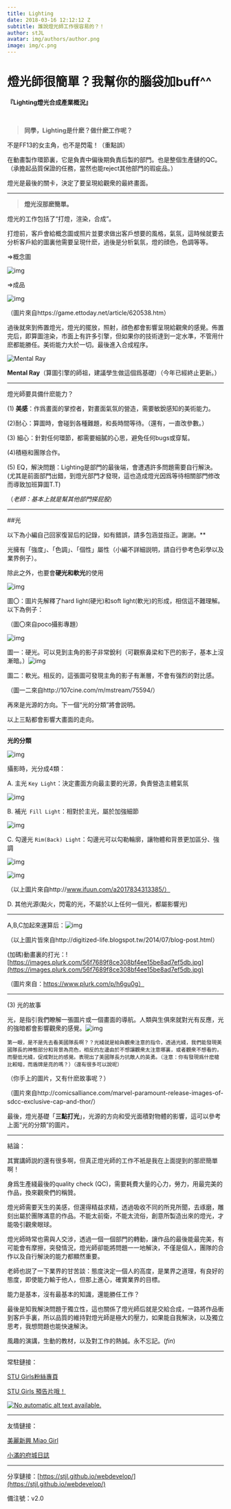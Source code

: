 ```yaml
---
title: Lighting
date: 2018-03-16 12:12:12 Z
subtitle: 誰說燈光師工作很容易的？！
author: stJL
avatar: img/authors/author.png
image: img/c.png
---
```


# 燈光師很簡單？我幫你的腦袋加buff^^

**『Lighting燈光合成產業概況』**  

​     

> **同學，Lighting是什麽？做什麽工作呢？**

不是FF13的女主角，也不是閃電！（重點誤）

在動畫製作環節裏，它是負責中偏後期負責后製的部門。也是整個生產鏈的QC。（承擔起品質保證的任務，當然也能reject其他部門的瑕疵品。）

燈光是最後的關卡，決定了要呈現給觀衆的最終畫面。

***

> **燈光沒那麽簡單。**

燈光的工作包括了“打燈，渲染，合成”。

打燈前，客戶會給概念圖或照片並要求做出客戶想要的風格，氣氛，這時候就要去分析客戶給的圖裏他需要呈現什麽，過後是分析氣氛，燈的顔色，色調等等。

=>概念圖

![img](https://cdn2.ettoday.net/images/1510/1510908.jpg)

=>成品

![img](https://cdn2.ettoday.net/images/1510/1510907.gif)

（圖片來自https://game.ettoday.net/article/620538.htm）

過後就來到佈置燈光，燈光的擺放，照射，顔色都會影響呈現給觀衆的感覺。佈置完后，即算圖渲染，市面上有許多引擎，但如果你的技術達到一定水準，不管用什麽都能勝任。美術能力大於一切。最後進入合成程序。

![Mental Ray](https://www.nvidia.com/content/dam/en-zz/Solutions/design-visualization/product-updates/design-pro-visualization-products-iray-transition-nvidia-mental-ray-logo-297-tm.jpg)

**Mental Ray**（算圖引擎的師祖，建議學生做這個爲基礎）（今年已經終止更新。）

***



燈光師要具備什麽能力？

(1) **美感**：作爲畫面的掌控者，對畫面氣氛的營造，需要敏銳感知的美術能力。

(2)耐心：算圖時，會碰到各種難題，和長時間等待。（還有，一直改參數。）

(3)  細心：針對任何環節，都需要細膩的心思，避免任何bugs或穿幫。

(4)積極和團隊合作。

(5)  EQ，解決問題：Lighting是部門的最後端，會遭遇許多問題需要自行解決。(尤其是前面部門出錯，到燈光部門才發現，這也造成燈光因爲等待相關部門修改而導致加班算圖T.T)

（*老師：基本上就是幫其他部門搽屁股*）

****



##光



以下為小編自己回家復習后的記錄，如有錯誤，請多包涵並指正。謝謝。**

光擁有「強度」、「色調」、「個性」屬性（小編不詳細説明，請自行參考色彩學以及業界例子）。

除此之外，也要會**硬光和軟光**的使用

![img](https://i1.read01.com/SIG=3muf3l9/30476d71704f4f6b784b.jpg)

圖〇：圖片先解釋了hard light(硬光)和soft light(軟光)的形成，相信這不難理解。以下為例子：

（圖〇來自poco攝影專題）

![img](http://77fkxu.com1.z0.glb.clouddn.com/20160215/1455522010_74350.jpg)

圖一：硬光。可以見到主角的影子非常銳利（可觀察鼻梁和下巴的影子，基本上沒漸暗。）![img](http://77fkxu.com1.z0.glb.clouddn.com/20160215/1455522194_59836.jpg)

圖二：軟光。相反的，這張圖可發現主角的影子有漸層，不會有强烈的對比感。

（圖一二來自http://107cine.com/m/mstream/75594/）

再來是光源的方向。下一個“光的分類”將會説明。

以上三點都會影響大畫面的走向。

***

**光的分類**

![img](https://upload.wikimedia.org/wikipedia/commons/thumb/d/d8/3_point_lighting.svg/729px-3_point_lighting.svg.png)

攝影時，光分成4類：

A.     主光 `Key Light`：決定畫面方向最主要的光源，負責營造主體氣氛

![img](http://3.bp.blogspot.com/-LwlH9YDsMOk/U8T0KuD8MQI/AAAAAAAADPk/dMPVDCB2EMg/s1600/keyLight.png)

B.     補光` Fill Light`：相對於主光，屬於加強細節

![img](http://1.bp.blogspot.com/-EW3eMTLc4bo/U8T0KLd9BjI/AAAAAAAADPY/QMMEujGAL4w/s1600/fillLight.png)

C.     勾邊光 `Rim(Back) Light`：勾邊光可以勾勒輪廓，讓物體和背景更加區分、強調

![img](http://4.bp.blogspot.com/-qlrupHOGlNE/U8T0KNTQ97I/AAAAAAAADPc/kRGRUY2JOQQ/s1600/fill&backLight.png)

![img](http://i1.wp.com/inews.gtimg.com/newsapp_bt/0/1872664684/641)

（以上圖片來自http://www.ifuun.com/a2017834313385/）

D.    其他光源(點火，閃電的光，不屬於以上任何一個光，都屬影響光)

***



A,B,C加起來運算后：![img](http://1.bp.blogspot.com/-n9geUqQjVD4/U8T0JwHGIFI/AAAAAAAADPU/Pw4mwKQS9rQ/s1600/3ptLight.png)

（以上圖片皆來自http://digitized-life.blogspot.tw/2014/07/blog-post.html）

(加碼)動畫裏的打光：![https://images.plurk.com/56f7689f8ce308bf4ee15be8ad7ef5db.jpg](https://images.plurk.com/56f7689f8ce308bf4ee15be8ad7ef5db.jpg)

（圖片來自：https://www.plurk.com/p/h6gu0g）

***

(3)  光的故事

光，是指引我們瞭解一張圖片或一個畫面的導航。人類與生俱來就對光有反應，光的強暗都會影響觀衆的感覺。![img](http://comicsalliance.com/files/2010/07/cacap.jpg)

```第一眼，是不是先去看美國隊長啊？？光綫就是給與觀衆注意的指令，透過光綫，我們能發現美國隊長的神態部分和背景為亮色，相反的左邊由於不想讓觀衆太注意哪裏，或者觀衆不想看的，而壓低光綫，促成對比的感覺。表現出了美國隊長力抗敵人的英勇。（注意：你有發現爲什麽槍比較暗，而盾牌是亮的嗎？）（還有很多可以說呢）```

（你手上的圖片，又有什麽故事呢？）

（圖片來自http://comicsalliance.com/marvel-paramount-release-images-of-sdcc-exclusive-cap-and-thor/）

最後，燈光基礎「**三點打光**」，光源的方向和受光面積對物體的影響，這可以參考上面“光的分類”的圖片。

***

結論：

其實講師説的還有很多啊，但真正燈光師的工作不衹是我在上面提到的那麽簡單啊！

身爲生產綫最後的quality check (QC)，需要耗費大量的心力，勞力，用最完美的作品，換來觀衆們的稱贊。

燈光師需要天生的美感，但還得精益求精，透過吸收不同的所見所聞，去琢磨，雕刻出屬於團隊滿意的作品。不能太前衛，不能太流俗，創意所製造出來的燈光，才能吸引觀衆眼球。

燈光師時常也需與人交涉，透過一個一個部門的轉動，讓作品的最後能最完美，有可能會有摩擦，突發情況，燈光師卻能將問題一一地解決，不僅是個人，團隊的合作以及自行解決的能力都顯然重要。

老師也説了一下業界的甘苦談：態度決定一個人的高度，是業界之道理，有良好的態度，即使能力輸于他人，但那上進心，確實業界的目標。

能力是基本，沒有最基本的知識，還能勝任工作？

最後是知我解決問題于獨立性，這也關係了燈光師后就是交給合成，一路將作品衝到客戶手裏，所以品質的維持對燈光師是極大的壓力，如果能自我解決，以及獨立思考，我想問題也能快速解決。

風趣的演講，生動的教材，以及對工作的熱誠。永不忘記。(*fin*)

****

常駐鏈接：

[STU Girls粉絲專頁](https://www.facebook.com/STUGirls/)

[STU Girls 預告片哦！](https://www.facebook.com/STUGirls/videos/2089490637744609/)

[![No automatic alt text available.](https://scontent-tpe1-1.xx.fbcdn.net/v/t1.0-0/s480x480/29258488_2089862217707451_3774411867345562064_n.jpg?_nc_eui2=v1%3AAeE5w58h9t0wAj609j6brSamHFnQGng1NeBkI1UMHE6Jx147wgN2RVEPwzN1xNA4WgQNdZYbNHFst0oW6LGB-bPu4ceT0e48zFRCVVvU1rxVjA&oh=e8a4b1894b3e41cf9c481f5c88ed80c8&oe=5B38472B)](https://www.facebook.com/STUGirls/photos/a.1956668431026831.1073741827.1954442237916117/2089862217707451/?type=3)

****

友情鏈接：

[美麗新興 Miao Girl](https://www.facebook.com/gorgeours.sinsing/)

[小滿的府城日誌](https://www.facebook.com/FuchengXiaoman/)

****

分享鏈接：[https://stjl.github.io/webdevelop/](https://stjl.github.io/webdevelop/)



備注號：v2.0